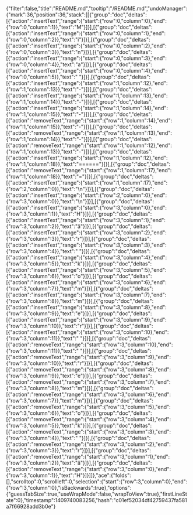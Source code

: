 {"filter":false,"title":"README.md","tooltip":"/README.md","undoManager":{"mark":36,"position":36,"stack":[[{"group":"doc","deltas":[{"action":"insertText","range":{"start":{"row":0,"column":0},"end":{"row":0,"column":1}},"text":"M"}]}],[{"group":"doc","deltas":[{"action":"insertText","range":{"start":{"row":0,"column":1},"end":{"row":0,"column":2}},"text":"i"}]}],[{"group":"doc","deltas":[{"action":"insertText","range":{"start":{"row":0,"column":2},"end":{"row":0,"column":3}},"text":"n"}]}],[{"group":"doc","deltas":[{"action":"insertText","range":{"start":{"row":0,"column":3},"end":{"row":0,"column":4}},"text":"a"}]}],[{"group":"doc","deltas":[{"action":"insertText","range":{"start":{"row":0,"column":4},"end":{"row":0,"column":5}},"text":" "}]}],[{"group":"doc","deltas":[{"action":"insertText","range":{"start":{"row":1,"column":12},"end":{"row":1,"column":13}},"text":"-"}]}],[{"group":"doc","deltas":[{"action":"insertText","range":{"start":{"row":1,"column":13},"end":{"row":1,"column":14}},"text":"-"}]}],[{"group":"doc","deltas":[{"action":"insertText","range":{"start":{"row":1,"column":14},"end":{"row":1,"column":15}},"text":"-"}]}],[{"group":"doc","deltas":[{"action":"removeText","range":{"start":{"row":1,"column":14},"end":{"row":1,"column":15}},"text":"-"}]}],[{"group":"doc","deltas":[{"action":"removeText","range":{"start":{"row":1,"column":13},"end":{"row":1,"column":14}},"text":"-"}]}],[{"group":"doc","deltas":[{"action":"removeText","range":{"start":{"row":1,"column":12},"end":{"row":1,"column":13}},"text":"-"}]}],[{"group":"doc","deltas":[{"action":"insertText","range":{"start":{"row":1,"column":12},"end":{"row":1,"column":18}},"text":"======"}]}],[{"group":"doc","deltas":[{"action":"removeText","range":{"start":{"row":1,"column":17},"end":{"row":1,"column":18}},"text":"="}]}],[{"group":"doc","deltas":[{"action":"insertText","range":{"start":{"row":1,"column":17},"end":{"row":2,"column":0}},"text":"\n"}]}],[{"group":"doc","deltas":[{"action":"insertText","range":{"start":{"row":2,"column":0},"end":{"row":3,"column":0}},"text":"\n"}]}],[{"group":"doc","deltas":[{"action":"insertText","range":{"start":{"row":3,"column":0},"end":{"row":3,"column":1}},"text":"H"}]}],[{"group":"doc","deltas":[{"action":"insertText","range":{"start":{"row":3,"column":1},"end":{"row":3,"column":2}},"text":"ä"}]}],[{"group":"doc","deltas":[{"action":"insertText","range":{"start":{"row":3,"column":2},"end":{"row":3,"column":3}},"text":"r"}]}],[{"group":"doc","deltas":[{"action":"insertText","range":{"start":{"row":3,"column":3},"end":{"row":3,"column":4}},"text":" "}]}],[{"group":"doc","deltas":[{"action":"insertText","range":{"start":{"row":3,"column":4},"end":{"row":3,"column":5}},"text":"k"}]}],[{"group":"doc","deltas":[{"action":"insertText","range":{"start":{"row":3,"column":5},"end":{"row":3,"column":6}},"text":"o"}]}],[{"group":"doc","deltas":[{"action":"insertText","range":{"start":{"row":3,"column":6},"end":{"row":3,"column":7}},"text":"m"}]}],[{"group":"doc","deltas":[{"action":"insertText","range":{"start":{"row":3,"column":7},"end":{"row":3,"column":8}},"text":"m"}]}],[{"group":"doc","deltas":[{"action":"insertText","range":{"start":{"row":3,"column":8},"end":{"row":3,"column":9}},"text":"e"}]}],[{"group":"doc","deltas":[{"action":"insertText","range":{"start":{"row":3,"column":9},"end":{"row":3,"column":10}},"text":"r"}]}],[{"group":"doc","deltas":[{"action":"insertText","range":{"start":{"row":3,"column":10},"end":{"row":3,"column":11}},"text":" "}]}],[{"group":"doc","deltas":[{"action":"removeText","range":{"start":{"row":3,"column":10},"end":{"row":3,"column":11}},"text":" "}]}],[{"group":"doc","deltas":[{"action":"removeText","range":{"start":{"row":3,"column":9},"end":{"row":3,"column":10}},"text":"r"}]}],[{"group":"doc","deltas":[{"action":"removeText","range":{"start":{"row":3,"column":8},"end":{"row":3,"column":9}},"text":"e"}]}],[{"group":"doc","deltas":[{"action":"removeText","range":{"start":{"row":3,"column":7},"end":{"row":3,"column":8}},"text":"m"}]}],[{"group":"doc","deltas":[{"action":"removeText","range":{"start":{"row":3,"column":6},"end":{"row":3,"column":7}},"text":"m"}]}],[{"group":"doc","deltas":[{"action":"removeText","range":{"start":{"row":3,"column":5},"end":{"row":3,"column":6}},"text":"o"}]}],[{"group":"doc","deltas":[{"action":"removeText","range":{"start":{"row":3,"column":4},"end":{"row":3,"column":5}},"text":"k"}]}],[{"group":"doc","deltas":[{"action":"removeText","range":{"start":{"row":3,"column":3},"end":{"row":3,"column":4}},"text":" "}]}],[{"group":"doc","deltas":[{"action":"removeText","range":{"start":{"row":3,"column":2},"end":{"row":3,"column":3}},"text":"r"}]}],[{"group":"doc","deltas":[{"action":"removeText","range":{"start":{"row":3,"column":1},"end":{"row":3,"column":2}},"text":"ä"}]}],[{"group":"doc","deltas":[{"action":"removeText","range":{"start":{"row":3,"column":0},"end":{"row":3,"column":1}},"text":"H"}]}]]},"ace":{"folds":[],"scrolltop":0,"scrollleft":0,"selection":{"start":{"row":3,"column":0},"end":{"row":3,"column":0},"isBackwards":true},"options":{"guessTabSize":true,"useWrapMode":false,"wrapToView":true},"firstLineState":0},"timestamp":1409740083256,"hash":"c01ef52034df42759437fa581a7f66928add3b0e"}